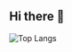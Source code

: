 ## Hi there 👋

![Top Langs](https://github-readme-stats.vercel.app/api/top-langs/?username=SEU_NOME_DE_USUARIO&layout=compact)

<!--
**Mad-Karma/Mad-Karma** is a ✨ _special_ ✨ repository because its `README.md` (this file) appears on your GitHub profile.

Here are some ideas to get you started:

- 🔭 I’m currently working on ...
- 🌱 I’m currently learning ...
- 👯 I’m looking to collaborate on ...
- 🤔 I’m looking for help with ...
- 💬 Ask me about ...
- 📫 How to reach me: ...
- 😄 Pronouns: ...
- ⚡ Fun fact: ...
-->
